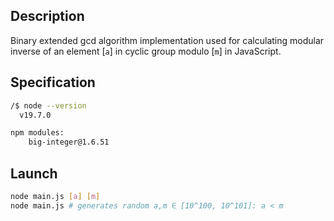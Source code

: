 ## Description

Binary extended gcd algorithm implementation used for calculating modular inverse of an element [`a`] in cyclic group modulo [`m`] in JavaScript.

## Specification

```bash
/$ node --version
  v19.7.0

npm modules:
    big-integer@1.6.51
```

## Launch

```bash
node main.js [a] [m]
node main.js # generates random a,m ∈ [10^100, 10^101]: a < m
```
